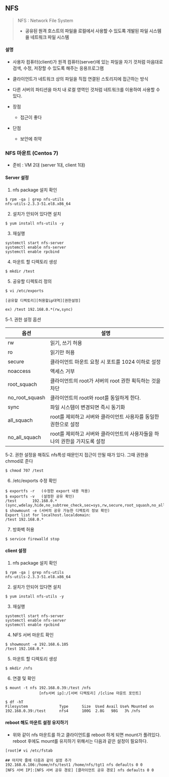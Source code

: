 ## NFS

> NFS : Network File System
>
> - **공유된 원격 호스트의 파일을 로컬에서 사용할 수 있도록 개발된 파일 시스템을 네트워크 파일 시스템**

#### 설명

- 사용자 컴퓨터(client)가 원격 컴퓨터(server)에 있는 파일을 자기 것처럼 마음대로 검색, 수정, 저장할 수 있도록 해주는 응용프로그램
- 클라이언트가 네트워크 상의 파일을 직접 연결된 스토리지에 접근하는 방식
- 다른 서버의 파티션을 마치 내 로컬 영역인 것처럼 네트워크를 이용하여 사용할 수 있다.



- 장점
  - 접근이 좋다
- 단점
  - 보안에 취약



 ### NFS 마운트 (Centos 7)

- 준비 : VM 2대 (server 1대, client 1대)



#### Server 설정

1. nfs package 설치 확인

```
$ rpm -qa | grep nfs-utils
nfs-utils-2.3.3-51.el8.x86_64
```

2. 설치가 안되어 있다면 설치

```
$ yum install nfs-utils -y
```

3. 재실행

```
systemctl start nfs-server
systemctl enable nfs-server
systemctl enable rpcbind 
```

4. 마운트 할 디렉토리 생성

```
$ mkdir /test
```

5. 공유할 디렉토리 정의

```
$ vi /etc/exports

[공유할 디렉토리][허용할ip대역][권한설정]

ex) /test 192.168.0.*(rw,sync)
```

   5-1. 권한 설정 옵션

| 옵션           | 설명                                                         |
| -------------- | ------------------------------------------------------------ |
| rw             | 읽기, 쓰기 허용                                              |
| ro             | 읽기만 허용                                                  |
| secure         | 클라이언트 마운트 요청 시 포트를 1024 이하로 설정            |
| noaccess       | 액세스 거부                                                  |
| root_squach    | 클라이언트의 root가 서버의 root 권한 획득하는 것을 차단      |
| no_root_squash | 클라이언트의 root와 root를 동일하게 한다.                    |
| sync           | 파일 시스템이 변경되면 즉시 동기화                           |
| all_squach     | root를 제외하고 서버와 클라이언트 사용자를 동일한 권한으로 설정 |
| no_all_squach  | root를 제외하고 서버와 클라이언트의 사용자들을 하나의 권한을 가지도록 설정 |

   5-2. 권한 설정을 해줘도 nfs특성 때문인지 접근이 안될 때가 있다. 그때 권한을 chmod로 준다

```
$ chmod 707 /test
```

6. /etc/exports 수정 확인

```
$ exportfs -r   (수정한 export 내용 적용)
$ exportfs -v   (설정한 공유 확인)
/test       192.168.0.*(sync,wdelay,hide,no_subtree_check,sec=sys,rw,secure,root_squash,no_all_squash)
$ showmount -e (서버의 공유 가능한 디렉토리 정보 확인)
Export list for localhost.localdomain:
/test 192.168.0.*
```

7. 방화벽 허용

```
$ service firewalld stop
```



#### client 설정

1. nfs package 설치 확인

```
$ rpm -qa | grep nfs-utils
nfs-utils-2.3.3-51.el8.x86_64
```

2. 설치가 안되어 있다면 설치

```
$ yum install nfs-utils -y
```

3. 재실행

```
systemctl start nfs-server
systemctl enable nfs-server
systemctl enable rpcbind 
```

4. NFS 서버 마운트 확인

```
$ showmount -e 192.168.6.105
/test 192.168.0.*
```

5. 마운트 할 디렉토리 생성

```
$ mkdir /nfs
```

6.  연결 및 확인

```
$ mount -t nfs 192.168.0.39:/test /nfs
               [nfs서버 ip]:/[서버 디렉토리] /[cline 마운트 포인트]
               
$ df -hT
Filesystem              Type      Size  Used Avail Use% Mounted on
192.168.0.39:/test      nfs4      100G  2.8G   98G   3% /nfs
```



#### reboot 해도 마운트 설정 유지하기

- 위와 같이 nfs 마운트를 하고 클라이언트를 reboot 하게 되면 mount가 풀려있다. reboot 후에도 mount를 유지하기 위해서는 다음과 같은 설정이 필요하다.

```
[root]# vi /etc/fstab

## 마지막 줄에 다음과 같이 설정 추가
192.168.6.106:/home/nfs/test1 /home/nfs/tgt1 nfs defaults 0 0
[NFS 서버 IP]:[NFS 서버 공유 경로] [클라이언트 공유 경로] nfs defaults 0 0
```

